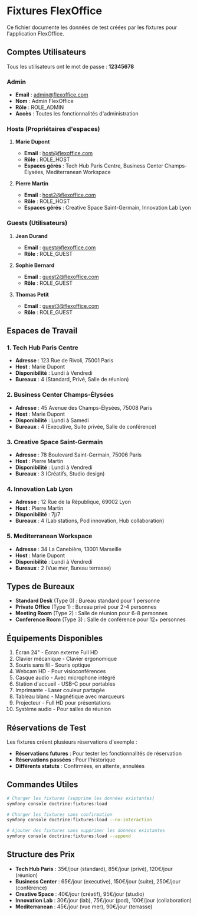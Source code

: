 # Fixtures FlexOffice

Ce fichier documente les données de test créées par les fixtures pour l'application FlexOffice.

## Comptes Utilisateurs

Tous les utilisateurs ont le mot de passe : **12345678**

### Admin
- **Email** : admin@flexoffice.com
- **Nom** : Admin FlexOffice
- **Rôle** : ROLE_ADMIN
- **Accès** : Toutes les fonctionnalités d'administration

### Hosts (Propriétaires d'espaces)
1. **Marie Dupont**
   - **Email** : host@flexoffice.com
   - **Rôle** : ROLE_HOST
   - **Espaces gérés** : Tech Hub Paris Centre, Business Center Champs-Élysées, Mediterranean Workspace

2. **Pierre Martin**
   - **Email** : host2@flexoffice.com
   - **Rôle** : ROLE_HOST
   - **Espaces gérés** : Creative Space Saint-Germain, Innovation Lab Lyon

### Guests (Utilisateurs)
1. **Jean Durand**
   - **Email** : guest@flexoffice.com
   - **Rôle** : ROLE_GUEST

2. **Sophie Bernard**
   - **Email** : guest2@flexoffice.com
   - **Rôle** : ROLE_GUEST

3. **Thomas Petit**
   - **Email** : guest3@flexoffice.com
   - **Rôle** : ROLE_GUEST

## Espaces de Travail

### 1. Tech Hub Paris Centre
- **Adresse** : 123 Rue de Rivoli, 75001 Paris
- **Host** : Marie Dupont
- **Disponibilité** : Lundi à Vendredi
- **Bureaux** : 4 (Standard, Privé, Salle de réunion)

### 2. Business Center Champs-Élysées
- **Adresse** : 45 Avenue des Champs-Élysées, 75008 Paris
- **Host** : Marie Dupont
- **Disponibilité** : Lundi à Samedi
- **Bureaux** : 4 (Executive, Suite privée, Salle de conférence)

### 3. Creative Space Saint-Germain
- **Adresse** : 78 Boulevard Saint-Germain, 75006 Paris
- **Host** : Pierre Martin
- **Disponibilité** : Lundi à Vendredi
- **Bureaux** : 3 (Créatifs, Studio design)

### 4. Innovation Lab Lyon
- **Adresse** : 12 Rue de la République, 69002 Lyon
- **Host** : Pierre Martin
- **Disponibilité** : 7j/7
- **Bureaux** : 4 (Lab stations, Pod innovation, Hub collaboration)

### 5. Mediterranean Workspace
- **Adresse** : 34 La Canebière, 13001 Marseille
- **Host** : Marie Dupont
- **Disponibilité** : Lundi à Vendredi
- **Bureaux** : 2 (Vue mer, Bureau terrasse)

## Types de Bureaux

- **Standard Desk** (Type 0) : Bureau standard pour 1 personne
- **Private Office** (Type 1) : Bureau privé pour 2-4 personnes
- **Meeting Room** (Type 2) : Salle de réunion pour 6-8 personnes
- **Conference Room** (Type 3) : Salle de conférence pour 12+ personnes

## Équipements Disponibles

1. Écran 24" - Écran externe Full HD
2. Clavier mécanique - Clavier ergonomique
3. Souris sans fil - Souris optique
4. Webcam HD - Pour visioconférences
5. Casque audio - Avec microphone intégré
6. Station d'accueil - USB-C pour portables
7. Imprimante - Laser couleur partagée
8. Tableau blanc - Magnétique avec marqueurs
9. Projecteur - Full HD pour présentations
10. Système audio - Pour salles de réunion

## Réservations de Test

Les fixtures créent plusieurs réservations d'exemple :
- **Réservations futures** : Pour tester les fonctionnalités de réservation
- **Réservations passées** : Pour l'historique
- **Différents statuts** : Confirmées, en attente, annulées

## Commandes Utiles

```bash
# Charger les fixtures (supprime les données existantes)
symfony console doctrine:fixtures:load

# Charger les fixtures sans confirmation
symfony console doctrine:fixtures:load --no-interaction

# Ajouter des fixtures sans supprimer les données existantes
symfony console doctrine:fixtures:load --append
```

## Structure des Prix

- **Tech Hub Paris** : 35€/jour (standard), 85€/jour (privé), 120€/jour (réunion)
- **Business Center** : 65€/jour (executive), 150€/jour (suite), 250€/jour (conférence)
- **Creative Space** : 40€/jour (créatif), 95€/jour (studio)
- **Innovation Lab** : 30€/jour (lab), 75€/jour (pod), 100€/jour (collaboration)
- **Mediterranean** : 45€/jour (vue mer), 90€/jour (terrasse)
